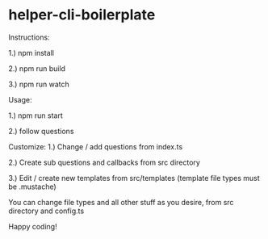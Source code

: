 # helper-cli-boilerplate

Instructions: 

1.) npm install

2.) npm run build

3.) npm run watch

Usage:

1.) npm run start

2.) follow questions

Customize:
1.) Change / add questions from index.ts

2.) Create sub questions and callbacks from src directory

3.) Edit / create new templates from src/templates (template file types must be .mustache)


You can change file types and all other stuff as you desire, from src directory and config.ts

Happy coding!
